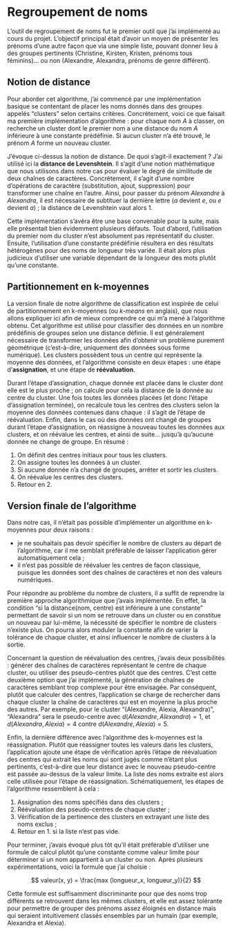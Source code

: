 
# Regroupement de noms
L’outil de regroupement de noms fut le premier outil que j’ai implémenté au cours du projet. L’objectif principal était d’avoir un moyen de présenter les prénoms d’une autre façon que via une simple liste, pouvant donner lieu à des groupes pertinents (Christine, Kirsten, Kristen, prénoms tous féminins)… ou non (Alexandre, Alexandra, prénoms de genre différent).

## Notion de distance
Pour aborder cet algorithme, j’ai commencé par une implémentation basique se contentant de placer les noms donnés dans des groupes appelés “clusters” selon certains critères. Concrètement, voici ce que faisait ma première implémentation d’algorithme : pour chaque nom *A* à classer, on recherche un cluster dont le premier nom a une distance du nom *A* inférieure à une constante prédéfinie. Si aucun cluster n’a été trouvé, le prénom *A* forme un nouveau cluster.

J’évoque ci-dessus la notion de distance. De quoi s’agit-il exactement ? J’ai utilisé ici la **distance de Levenshtein**. Il s’agit d’une notion mathématique que nous utilisons dans notre cas pour évaluer le degré de similitude de deux chaînes de caractères. Concrètement, il s’agit d’une nombre d’opérations de caractère (substitution, ajout, suppression) pour transformer une chaîne en l’autre. Ainsi, pour passer du prénom *Alexandre* à *Alexandra*, il est nécessaire de subtituer la dernière lettre (*a* devient *e*, ou *e* devient *a*) ; la distance de Levenshtein vaut alors 1.

Cette implémentation s’avéra être une base convenable pour la suite, mais elle présentait bien évidemment plusieurs défauts. Tout d’abord, l’utilisation du premier nom du cluster n’est absolument pas représentatif du cluster. Ensuite, l’utilisation d’une constante prédéfinie résultera en des résultats hétérogènes pour des noms de longueur très variée. Il était alors plus judicieux d’utiliser une variable dépendant de la longueur des mots plutôt qu’une constante.

## Partitionnement en k-moyennes
La version finale de notre algorithme de classification est inspirée de celui de partitionnement en k-moyennes (ou *k-means* en anglais), que nous allons expliquer ici afin de mieux comprendre ce qui m’a mené à l’algorithme obtenu. Cet algorithme est utilisé pour classifier des données en un nombre prédéfinis de groupes selon une distance définie. Il est généralement nécessaire de transformer les données afin d’obtenir un problème purement géométrique (c’est-à-dire, uniquement des données sous forme numérique). Les clusters possèdent tous un centre qui représente la moyenne des données, et l’algorithme consiste en deux étapes : une étape d’**assignation**, et une étape de **réévaluation**.

Durant l’étape d’assignation, chaque donnée est placée dans le cluster dont elle est le plus proche ; on calcule pour cela la distance de la donnée au centre du cluster. Une fois toutes les données placées (et donc l’étape d’assignation terminée), on recalcule tous les centres des clusters selon la moyenne des données contenues dans chaque : il s’agit de l’étape de réévaluation. Enfin, dans le cas où des données ont changé de groupes durant l’étape d’assignation, on réassigne à nouveau toutes les données aux clusters, et on réévalue les centres, et ainsi de suite… jusqu’à qu’aucune donnée ne change de groupe. En résumé :

1. On définit des centres initiaux pour tous les clusters.
2. On assigne toutes les données à un cluster.
3. Si aucune donnée n’a changé de groupes, arrêter et sortir les clusters.
3. On réévalue les centres des clusters.
4. Retour en 2. 

## Version finale de l’algorithme
Dans notre cas, il n’était pas possible d’implémenter un algorithme en k-moyennes pour deux raisons :

* je ne souhaitais pas devoir spécifier le nombre de clusters au départ de l’algorithme, car il me semblait préférable de laisser l’application gérer automatiquement cela ;
* il n’est pas possible de réévaluer les centres de façon classique, puisque les données sont des chaînes de caractères et non des valeurs numériques.

Pour répondre au problème du nombre de clusters, il a suffit de reprendre la première approche algorithmique que j’avais implémentée. En effet, la condition “si la distance(nom, centre) est inférieure à une constante” permettant de savoir si un nom se retrouve dans un cluster ou en constitue un nouveau par lui-même, la nécessité de spécifier le nombre de clusters n’existe plus. On pourra alors moduler la constante afin de varier la tolérance de chaque cluster, et ainsi influencer le nombre de clusters à la sortie.

Concernant la question de réévaluation des centres, j’avais deux possibilités : générer des chaînes de caractères représentant le centre de chaque cluster, ou utiliser des pseudo-centres plutôt que des centres. C’est cette deuxième option que j’ai implémenté, la génération de chaînes de caractères semblant trop complexe pour être envisagée. Par conséquent, plutôt que calculer des centres, l’application se charge de rechercher dans chaque cluster la chaîne de caractères qui est en moyenne la plus proche des autres. Par exemple, pour le cluster “(Alexandre, Alexia, Alexandra)”, “Alexandra” sera le pseudo-centre avec $d(Alexandre, Alexandra) = 1$, et $d(Alexandra, Alexia) = 4$ contre $d(Alexandre, Alexia) = 5$.

Enfin, la dernière différence avec l’algorithme des k-moyennes est la réassignation. Plutôt que réassigner toutes les valeurs dans les clusters, l’application ajoute une étape de vérification après l’étape de réévaluation des centres qui extrait les noms qui sont jugés comme n’étant plus pertinents, c’est-à-dire que leur distance avec le nouveau pseudo-centre est passée au-dessus de la valeur limite. La liste des noms extraite est alors celle utilisée pour l’étape de réassignation. Schématiquement, les étapes de l’algorithme ressemblent à cela :

1. Assignation des noms spécifiés dans des clusters ;
2. Réévaluation des pseudo-centres de chaque cluster ;
3. Vérification de la pertinence des clusters en extrayant une liste des noms exclus ;
4. Retour en 1. si la liste n’est pas vide.

Pour terminer, j’avais évoqué plus tôt qu’il était préférable d’utiliser une formule de calcul plutôt qu’une constante comme valeur limite pour déterminer si un nom appartient à un cluster ou non. Après plusieurs expérimentations, voici la formule que j’ai choisie :

$$
valeur(x, y) = \frac{max (longueur_x, longueur_y)}{2}
$$

Cette formule est suffisamment discriminante pour que des noms trop différents se retrouvent dans les mêmes clusters, et elle est assez tolérante pour permettre de grouper des prénoms assez éloignés en distance mais qui seraient intuitivement classés ensembles par un humain (par exemple, Alexandra et Alexia).

